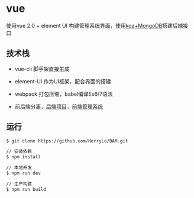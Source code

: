 # vue

使用vue 2.0 + element UI 构建管理系统界面，使用[koa+MongoDB](https://github.com/HerryLo/koa-mongoDB.git)搭建后端接口

## 技术栈
  * vue-cli 脚手架直接生成
  
  * element-UI 作为UI框架，配合界面的搭建
  
  * webpack 打包压缩，babel编译Es6/7语法
  
  * 前后端分离，[后端项目](https://github.com/HerryLo/koa-mongoDB.git)，[前端管理系统](https://github.com/HerryLo/vue-Bam)

## 运行

``` bash
$ git clone https://github.com/HerryLo/BAM.git

// 安装依赖
$ npm install 

// 本地开发
$ npm run dev 

// 生产构建
$ npm run build
```
